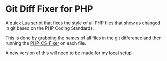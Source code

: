 # Git Diff Fixer for PHP 

A quick Lua script that fixes the style of all PHP files that show as changed in git based on the PHP Coding Standards.

This is done by grabbing the names of all files in the git difference and then running the [PHP-CS-Fixer](https://github.com/FriendsOfPHP/PHP-CS-Fixer)
on each file. 

A new version of this will need to be made for my local setup
